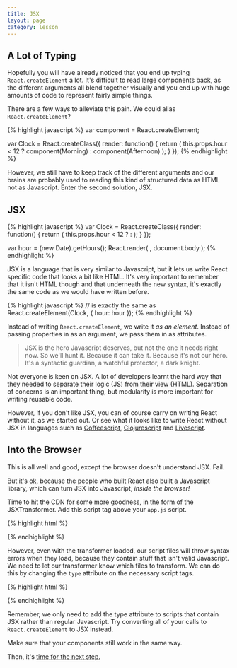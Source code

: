 ```yaml
---
title: JSX
layout: page
category: lesson
---
```


## A Lot of Typing
Hopefully you will have already noticed that you end up typing `React.createElement` a lot. It's difficult to read large components back, as the different arguments all blend together visually and you end up with huge amounts of code to represent fairly simple things.

There are a few ways to alleviate this pain. We could alias `React.createElement`?

{% highlight javascript %}
var component = React.createElement;

var Clock = React.createClass({
  render: function() {
    return (
      this.props.hour < 12 ? component(Morning) : component(Afternoon) 
    );
  }
});
{% endhighlight %}

However, we still have to keep track of the different arguments and our brains are probably used to reading this kind of structured data as HTML not as Javascript. Enter the second solution, JSX.

## JSX

{% highlight javascript %}
var Clock = React.createClass({
  render: function() {
    return (
      this.props.hour < 12 ? <Morning /> : <Afternoon /> 
    );
  }
});

var hour = (new Date).getHours();
React.render(
  <Clock hour={hour} />,
  document.body
);
{% endhighlight %}

JSX is a language that is very similar to Javascript, but it lets us write React specific code that looks a bit like HTML. It's very important to remember that it isn't HTML though and that underneath the new syntax, it's exactly the same code as we would have written before.

{% highlight javascript %}
<Clock hour={hour} />
// is exactly the same as
React.createElement(Clock, { hour: hour });
{% endhighlight %}

Instead of writing `React.createElement`, we write it _as an element_. Instead of passing properties in as an argument, we pass them in as attributes.

> JSX is the hero Javascript deserves, but not the one it needs right now. So we'll hunt it. Because it can take it. Because it's not our hero. It's a syntactic guardian, a watchful protector, a dark knight.

Not everyone is keen on JSX. A lot of developers learnt the hard way that they needed to separate their logic (JS) from their view (HTML). Separation of concerns is an important thing, but modularity is more important for writing reusable code.

However, if you don't like JSX, you can of course carry on writing React without it, as we started out. Or see what it looks like to write React without JSX in languages such as [Coffeescript][1], [Clojurescript][3] and [Livescript][2].

## Into the Browser

This is all well and good, except the browser doesn't understand JSX. Fail.

But it's ok, because the people who built React also built a Javascript library, which can turn JSX into Javascript, _inside the browser!_

Time to hit the CDN for some more goodness, in the form of the JSXTransformer. Add this script tag above your `app.js` script.

{% highlight html %}
<script src='https://cdnjs.cloudflare.com/ajax/libs/react/0.13.3/JSXTransformer.js'></script>
{% endhighlight %}

However, even with the transformer loaded, our script files will throw syntax errors when they load, because they contain stuff that isn't valid Javascript. We need to let our transformer know which files to transform. We can do this by changing the `type` attribute on the necessary script tags.

{% highlight html %}
<script src='app.js' type='text/jsx'></script>
{% endhighlight %}

Remember, we only need to add the type attribute to scripts that contain JSX rather than regular Javascript. Try converting all of your calls to `React.createElement` to JSX instead.

Make sure that your components still work in the same way.

Then, it's [time for the next step.](./ex5.html)

[1]: http://blog.vjeux.com/2013/javascript/react-coffeescript.html "React in Coffeescript"
[2]: http://red-badger.com/blog/2014/05/27/using-livescript-with-react/ "React in Livescript"
[3]: https://reagent-project.github.io/ "React in Clojurescript"
